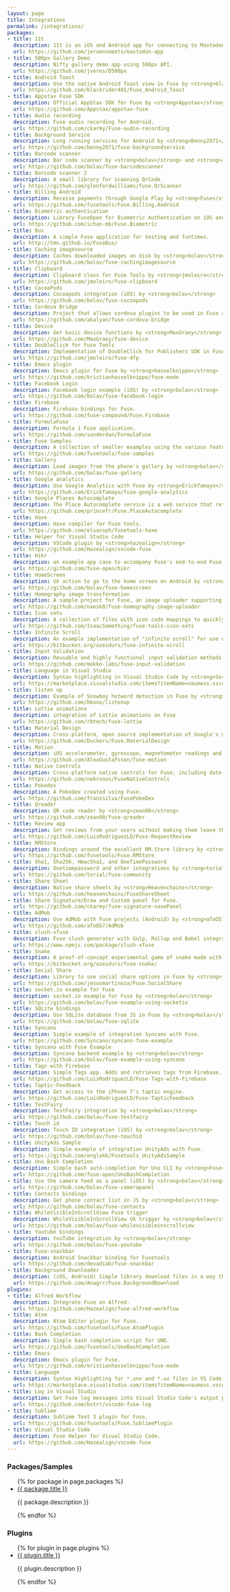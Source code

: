 ```yaml
---
layout: page
title: Integrations
permalink: /integrations/
packages:
- title: 11t
  description: 11t is an iOS and Android app for connecting to Mastodon
  url: https://github.com/jeroensmeets/mastodon-app
- title: 500px Gallery Demo
  description: Nifty gallery demo app using 500px API.
  url: https://github.com/jveres/D500px
- title: Android Toast
  description: Use the native Android Toast view in Fuse by <strong>blackrider401</strong>
  url: https://github.com/blackrider401/Fuse_Android_Toast
- title: Appstax Fuse SDK
  description: Official AppStax SDK for Fuse by <strong>Appstax</strong>
  url: https://github.com/Appstax/appstax-fuse
- title: Audio recording
  description: Fuse audio recording for Android.
  url: https://github.com/ckarmy/Fuse-audio-recording
- title: Background Service
  description: Long running services for Android by <strong>Benny2871</strong>
  url: https://github.com/benny2871/fuse-backgroundservice
- title: Barcode scanner
  description: Bar code scanner by <strong>bolav</strong> and <strong>aesmon</strong>
  url: https://github.com/bolav/fuse-barcodescanner
- title: Barcode scanner 2
  description: A small library for scanning QrCode.
  url: https://github.com/glenfordwilliams/fuse.QrScanner
- title: Billing Android
  description: Receive payments through Google Play by <strong>Fuse</strong>
  url: https://github.com/fusetools/Fuse.Billing.Android
- title: Biometric authentication
  description: Library FuseOpen for Biometric Authentication on iOS and Android
  url: https://github.com/ichan-mb/Fuse.Biometric
- title: Bus
  description: A simple Fuse application for testing and funtimes.
  url: http://tmn.github.io/FuseBus/
- title: Caching imagesource
  description: Caches downloaded images on disk by <strong>bolav</strong>
  url: https://github.com/bolav/fuse-cachingimagesource
- title: Clipboard
  description: Clipboard class for Fuse Tools by <strong>jmoleiro</strong>
  url: https://github.com/jmoleiro/fuse-clipboard
- title: CocoaPods
  description: Cocoapods integration (iOS) by <strong>bolav</strong>
  url: https://github.com/bolav/fuse-cocoapods
- title: Cordova Bridge
  description: Project that allows cordova plugins to be used in Fuse apps by <strong>akalyan</strong>
  url: https://github.com/akalyan/fuse-cordova-bridge
- title: Device
  description: Get basic device functions by <strong>MaxGraey</strong>
  url: https://github.com/MaxGraey/fuse-device
- title: DoubleClick for Fuse Tools
  description: Implementation of DoubleClick for Publishers SDK in Fuse by <strong>jmoleiro</strong>
  url: https://github.com/jmoleiro/fuse-dfp
- title: Emacs plugin
  description: Emacs plugin for Fuse by <strong>hasselknippe</strong>
  url: https://github.com/kristianhasselknippe/fuse-mode
- title: Facebook Login
  description: Facebook login example (iOS) by <strong>bolav</strong>
  url: https://github.com/bolav/fuse-facebook-login
- title: Firebase
  description: Firebase bindings for Fuse.
  url: https://github.com/fuse-compound/Fuse.Firebase
- title: FormulaFuse
  description: Formula 1 Fuse application.
  url: https://github.com/sanderdan/FormulaFuse
- title: Fuse Samples
  description: A collection of smaller examples using the various features of Fuse.
  url: https://github.com/fusetools/fuse-samples
- title: Gallery
  description: Load images from the phone's gallery by <strong>bolav</strong>
  url: https://github.com/bolav/fuse-gallery
- title: Google analytics
  description: Use Google Analytics with Fuse by <strong>ErickTamayo</strong>
  url: https://github.com/ErickTamayo/fuse-google-analytics
- title: Google Places Autocomplete
  description: The Place Autocomplete service is a web service that returns place predictions in response to an HTTP request.
  url: https://github.com/princefr/Fuse.PlaceAutocomplete
- title: Haxe
  description: Haxe compiler for Fuse tools.
  url: https://github.com/elsassph/fusetools-haxe
- title: Helper for Visual Studio Code
  description: VSCode plugin by <strong>hazealign</strong>
  url: https://github.com/Hazealign/vscode-fuse
- title: Hikr
  description: an example app case to accompany Fuse’s end-to-end Fuse app tutorial.
  url: https://github.com/fuse-open/hikr
- title: HomeScreen
  description: UX action to go to the home screen on Android by <strong>bolav</strong>
  url: https://github.com/bolav/fuse-homescreen
- title: Homography image transformation
  description: A sample project for Fuse, an image uploader supporting Homography image transformation.
  url: https://github.com/naosk8/fuse-homography-image-uploader
- title: Icon sets
  description: A collection of files with icon code mappings to quickly add icons to your fuse tools project by <strong>IsaacSomething</strong>
  url: https://github.com/IsaacSomething/fuse-tools-icon-sets
- title: Infinite Scroll
  description: An example implementation of "infinite scroll" for use with Fuse Tools version 0.26 and above.
  url: https://bitbucket.org/uzeidurs/fuse-infinite-scroll
- title: Input Validation
  description: Reusable and highly functional input validation methods in Fuse components
  url: https://github.com/mokko-labs/fuse-input-validation
- title: Language in Visual Studio
  description: Syntax highlighting in Visual Studio Code by <strong>Sergii Naumov</strong>
  url: https://marketplace.visualstudio.com/items?itemName=naumovs.vscode-fuse-syntax
- title: listen up
  description: Example of Snowboy hotword detection in Fuse by <strong>bkono</strong>
  url: https://github.com/bkono/listenup
- title: Lottie animations
  description: integration of Lottie animations on Fuse
  url: https://github.com/rbtech/fuse-lottie
- title: Material Design
  description: Cross-platform, open source implementation of Google's material design in Fuse by <strong>Duckers</strong>
  url: https://github.com/Duckers/Fuse.MaterialDesign
- title: Motion
  description: iOS accelerometer, gyroscope, magnetometer readings and more for Fuse.
  url: https://github.com/AlexGustafsson/fuse-motion
- title: Native Controls
  description: Cross-platform native controls for Fuse, including date and time picker by <strong>nekronos</strong>
  url: https://github.com/nekronos/FuseNativeControls
- title: Pokedex
  description: A Pokedex created using Fuse.
  url: https://github.com/franzsilva/FusePokeDex
- title: Qreader
  description: QR code reader by <strong>zean00</strong>
  url: https://github.com/zean00/fuse-qreader
- title: Review app
  description: Get reviews from your users without making them leave the app.
  url: https://github.com/LuisRodriguezLD/Fuse-RequestReview
- title: RMStore
  description: Bindings around the excellent RM.Store library by <strong>Fuse</strong>
  url: https://github.com/fusetools/Fuse.RMStore
- title: Sha1, Sha256, HmacSha1, and OneTimePassword
  description: Onetimepassword and other integrations by <strong>torial</strong>
  url: https://github.com/torial/fuse-community
- title: Share Sheet
  description: Native share sheets by <strong>Heavenchains</strong>
  url: https://github.com/heavenchains/FuseShareSheet
- title: Share Signature/Draw and Custom panel for Fuse.
  url: https://github.com/ckarmy/fuse-signature-savePanel
- title: AdMob
  description: Use AdMob with Fuse projects (Android) by <strong>aToO57</strong>
  url: https://github.com/aToO57/AdMob
- title: slush-xfuse
  description: Fuse slush generator with Gulp, Rollup and Babel integration.
  url: https://www.npmjs.com/package/slush-xfuse
- title: Snake
  description: A proof-of-concept experimental game of snake made with Fusetools.
  url: https://bitbucket.org/uzeidurs/fuse-snake/
- title: Social Share
  description: Library to use social share options in Fuse by <strong>jesusmartinoza</strong>
  url: https://github.com/jesusmartinoza/Fuse.SocialShare
- title: socket.io example for Fuse
  description: socket.io example for Fuse by <strong>bolav</strong>
  url: https://github.com/bolav/fuse-example-using-socketio
- title: SQLite bindings
  description: Use SQLite database from JS in Fuse by <strong>bolav</strong>
  url: https://github.com/bolav/fuse-sqlite
- title: Syncano
  description: Simple example of integration Syncano with Fuse.
  url: https://github.com/Syncano/syncano-fuse-example
- title: Syncano with Fuse Example
  description: Syncano backend example by <strong>bolav</strong>
  url: https://github.com/bolav/fuse-example-using-syncano
- title: Tags with Firebase
  description: Simple Tags app. Adds and retrieves tags from Firebase.
  url: https://github.com/LuisRodriguezLD/Fuse-Tags-with-Firebase
- title: Taptic-Feedback
  description: Get access to the iPhone 7's taptic engine.
  url: https://github.com/LuisRodriguezLD/Fuse-TapticFeedback
- title: TestFairy
  description: TestFairy integration by <strong>bolav</strong>
  url: https://github.com/bolav/fuse-testfairy
- title: Touch id
  description: Touch ID integration (iOS) by <strong>bolav</strong>
  url: https://github.com/bolav/fuse-touchid
- title: UnityAds Sample
  description: Simple example of integration UnityAds with Fuse.
  url: https://github.com/englekk/Fusetools_UnityAdsSample
- title: Uno Bash Completion
  description: Simple bash auto-completion for Uno CLI by <strong>Fuse</strong>
  url: https://github.com/fuse-open/UnoBashCompletion
- title: Use the camera feed as a panel (iOS) by <strong>bolav</strong>
  url: https://github.com/bolav/fuse-camerapanel
- title: Contacts bindings
  description: Get phone contact list in JS by <strong>bolav</strong>
  url: https://github.com/bolav/fuse-contacts
- title: WhileVisibleInScrollView Fuse trigger
  description: WhileVisibleInScrollView UX trigger by <strong>bolav</strong>
  url: https://github.com/bolav/fuse-whilevisibleinscrollview
- title: Youtube bindings
  description: YouTube integration by <strong>bolav</strong>
  url: https://github.com/bolav/fuse-youtube
- title: Fuse-snackbar
  description: Android Snackbar binding for Fusetools
  url: https://github.com/devadiab/fuse-snackbar
- title: Background Downloader
  description: (iOS, Android) Simple library download files in a way that allows the download to progress even when the app is in the background.
  url: https://github.com/Anagrr/Fuse.BackgroundDownload
plugins:
- title: Alfred Workflow
  description: Integrate Fuse on Alfred.
  url: https://github.com/Hazealign/fuse-alfred-workflow
- title: Atom
  description: Atom Editor plugin for Fuse.
  url: https://github.com/fusetools/Fuse.AtomPlugin
- title: Bash Completion
  description: Simple bash completion script for UNO.
  url: https://github.com/fusetools/UnoBashCompletion
- title: Emacs
  description: Emacs plugin for Fuse.
  url: https://github.com/kristianhasselknippe/fuse-mode
- title: Language
  description: Syntax Highlighting for *.uno and *.ux files in VS Code.
  url: https://marketplace.visualstudio.com/items?itemName=naumovs.vscode-fuse-syntax
- title: Log in Visual Studio
  description: Get Fuse log messages into Visual Studio Code's output panel.
  url: https://github.com/bstrr/vscode-fuse-log
- title: Sublime
  description: Sublime Text 3 plugin for Fuse.
  url: https://github.com/fusetools/Fuse.SublimePlugin
- title: Visual Studio Code
  description: Fuse Helper for Visual Studio Code.
  url: https://github.com/Hazealign/vscode-fuse
---
```


### Packages/Samples

<ul>
{% for package in page.packages %}
<li>
  <a href="{{ package.url }}" target="_blank">{{ package.title }}</a>
  <p>{{ package.description }}</p>
</li>
{% endfor %}
</ul>

### Plugins

<ul>
{% for plugin in page.plugins %}
<li>
  <a href="{{ plugin.url }}" target="_blank">{{ plugin.title }}</a>
  <p>{{ plugin.description }}</p>
</li>
{% endfor %}
</ul>
